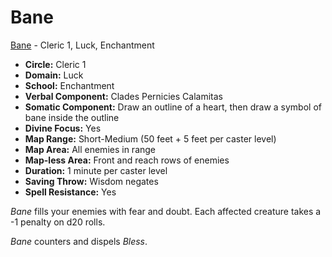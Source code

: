 # Bane

[Bane](/Magic/B/Bane.md) - Cleric 1, Luck, Enchantment

- **Circle:** Cleric 1
- **Domain:** Luck
- **School:** Enchantment
- **Verbal Component:** Clades Pernicies Calamitas
- **Somatic Component:** Draw an outline of a heart, then draw a symbol of bane inside the outline
- **Divine Focus:** Yes
- **Map Range:** Short-Medium (50 feet + 5 feet per caster level)
- **Map Area:** All enemies in range
- **Map-less Area:** Front and reach rows of enemies
- **Duration:** 1 minute per caster level
- **Saving Throw:** Wisdom negates
- **Spell Resistance:** Yes

*Bane* fills your enemies with fear and doubt. Each affected creature takes a -1 penalty on d20 rolls.

*Bane* counters and dispels *Bless*.
